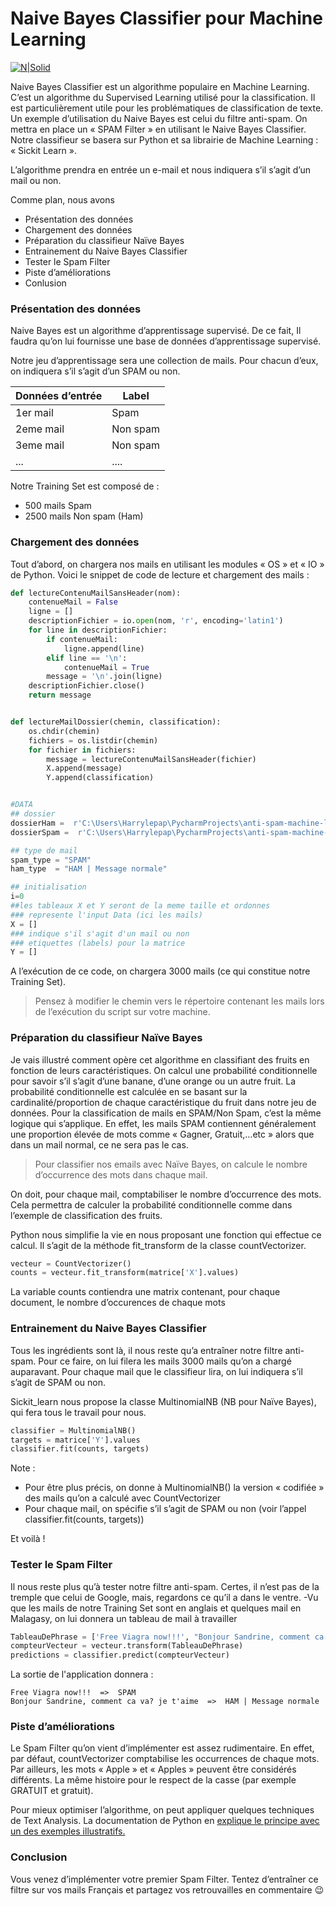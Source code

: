 # Naive Bayes Classifier pour Machine Learning

[![N|Solid](http://www.eskimoz.fr/wp-content/uploads/2017/05/impact-du-Machine-Learning-sur-le-SEO.png)](https://www.facebook.com/rakotondratompobakoharry)

Naive Bayes Classifier est un algorithme populaire en Machine Learning. C’est un algorithme du Supervised Learning utilisé pour la classification. Il est particulièrement utile pour les problématiques de classification de texte. Un exemple d’utilisation du Naive Bayes est celui du filtre anti-spam. 
On mettra en place un « SPAM Filter » en utilisant le Naive Bayes Classifier. Notre classifieur se basera sur Python et sa librairie de Machine Learning : « Sickit Learn ».

L’algorithme prendra en entrée un e-mail et nous indiquera s’il s’agit d’un mail ou non.

Comme plan, nous avons

  - Présentation des données
  - Chargement des données
  - Préparation du classifieur Naïve Bayes
  - Entrainement du Naive Bayes Classifier
  - Tester le Spam Filter
  - Piste d’améliorations
  - Conlusion

### Présentation des données
Naive Bayes est un algorithme d’apprentissage supervisé. De ce fait, Il faudra qu’on lui fournisse une base de données d’apprentissage supervisé.

Notre jeu d’apprentissage sera une collection de mails. Pour chacun d’eux, on indiquera s’il s’agit d’un SPAM ou non.

| Données d’entrée | Label |
| ------ | ------ |
| 1er mail |Spam |
| 2eme mail | Non spam |
| 3eme mail | Non spam |
|... | ....|
Notre Training Set est composé de :
  - 500 mails Spam
  - 2500 mails Non spam (Ham)



### Chargement des données
Tout d’abord, on chargera nos mails en utilisant les modules « OS » et « IO » de Python. Voici le snippet de code de lecture et chargement des mails :

```python
def lectureContenuMailSansHeader(nom):
    contenueMail = False
    ligne = []
    descriptionFichier = io.open(nom, 'r', encoding='latin1')
    for line in descriptionFichier:
        if contenueMail:
            ligne.append(line)
        elif line == '\n':
            contenueMail = True
        message = '\n'.join(ligne)
    descriptionFichier.close()
    return message


def lectureMailDossier(chemin, classification):   
    os.chdir(chemin)
    fichiers = os.listdir(chemin)
    for fichier in fichiers:
        message = lectureContenuMailSansHeader(fichier)
        X.append(message)
        Y.append(classification)


#DATA
## dossier
dossierHam =  r'C:\Users\Harrylepap\PycharmProjects\anti-spam-machine-learning\emails\ham'
dossierSpam =  r'C:\Users\Harrylepap\PycharmProjects\anti-spam-machine-learning\emails\spam'

## type de mail
spam_type = "SPAM"
ham_type  = "HAM | Message normale"

## initialisation
i=0
##les tableaux X et Y seront de la meme taille et ordonnes
### represente l'input Data (ici les mails)
X = []
### indique s'il s'agit d'un mail ou non
### etiquettes (labels) pour la matrice
Y = []
```

A l’exécution de ce code, on chargera 3000 mails (ce qui constitue notre Training Set).
> Pensez à modifier le chemin vers le répertoire contenant les mails lors de l’exécution du script sur votre machine.

### Préparation du classifieur Naïve Bayes
Je vais illustré comment opère cet algorithme en classifiant des fruits en fonction de leurs caractéristiques. On calcul une probabilité conditionnelle pour savoir s’il s’agit d’une banane, d’une orange ou un autre fruit. La probabilité conditionnelle est calculée en se basant sur la cardinalité/proportion de chaque caractéristique du fruit dans notre jeu de données.
Pour la classification de mails en SPAM/Non Spam, c’est la même logique qui s’applique. En effet, les mails SPAM contiennent généralement une proportion élevée de mots comme « Gagner, Gratuit,…etc » alors que dans un mail normal, ce ne sera pas le cas.
>Pour classifier nos emails avec Naïve Bayes, on calcule le nombre d’occurrence des mots dans chaque mail.

On doit, pour chaque mail, comptabiliser le nombre d’occurrence des mots. Cela permettra de calculer la probabilité conditionnelle comme dans l’exemple de classification des fruits.

Python nous simplifie la vie en nous proposant une fonction qui effectue ce calcul. Il s’agit de la méthode fit_transform de la classe countVectorizer.

```python
vecteur = CountVectorizer()
counts = vecteur.fit_transform(matrice['X'].values)
```
La variable counts contiendra une matrix contenant, pour chaque document, le nombre d’occurences de chaque mots

### Entrainement du Naive Bayes Classifier


Tous les ingrédients sont là, il nous reste qu’a entraîner notre filtre anti-spam. Pour ce faire, on lui filera les mails 3000 mails qu’on a chargé auparavant. Pour chaque mail que le classifieur lira, on lui indiquera s’il s’agit de SPAM ou non.

Sickit_learn nous propose la classe MultinomialNB (NB pour Naïve Bayes), qui fera tous le travail pour nous.

```python
classifier = MultinomialNB()
targets = matrice['Y'].values
classifier.fit(counts, targets)
```
Note :

- Pour être plus précis, on donne à MultinomialNB() la version « codifiée » des mails qu’on a calculé avec CountVectorizer
- Pour chaque mail, on spécifie s’il s’agit de SPAM ou non (voir l’appel classifier.fit(counts, targets))

Et voilà ! 
### Tester le Spam Filter

Il nous reste plus qu’à tester notre filtre anti-spam. Certes, il n’est pas de la tremple que celui de Google, mais, regardons ce qu’il a dans le ventre.
-Vu que les mails de notre Training Set sont en anglais et quelques mail en Malagasy, on lui donnera un tableau de mail à travailler
```python
TableauDePhrase = ['Free Viagra now!!!', "Bonjour Sandrine, comment ca va? je t'aime"]
compteurVecteur = vecteur.transform(TableauDePhrase)
predictions = classifier.predict(compteurVecteur)
```

La sortie de l'application donnera :
```batch
Free Viagra now!!!  =>  SPAM
Bonjour Sandrine, comment ca va? je t'aime  =>  HAM | Message normale
```

### Piste d’améliorations

Le Spam Filter qu’on vient d’implémenter est assez rudimentaire. En effet, par défaut, countVectorizer comptabilise les occurrences de chaque mots. Par ailleurs, les mots « Apple » et « Apples » peuvent être considérés différents. La même histoire pour le respect de la casse (par exemple GRATUIT et gratuit).

Pour mieux optimiser l’algorithme, on peut appliquer quelques techniques de Text Analysis. La documentation de Python en [explique le principe avec un des exemples illustratifs.](http://scikit-learn.org/stable/modules/generated/sklearn.feature_extraction.text.CountVectorizer.html#sklearn.feature_extraction.text.CountVectorizer.fit_transform)

### Conclusion
Vous venez d’implémenter votre premier Spam Filter. Tentez d’entraîner ce filtre sur vos mails Français et partagez vos retrouvailles en commentaire 😉
